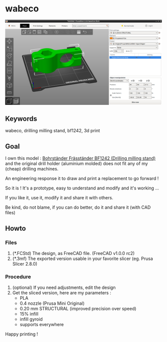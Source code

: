 # wabeco

![Screenshot of Wabeco Holder](./WabecoHolder_Screenshot_Slicer.png) 

## Keywords
wabeco, drilling milling stand, bf1242, 3d print

## Goal

I own this model : [Bohrständer Fräsständer BF1242 (Drilling milling stand)](https://www.wabeco-remscheid.de/bohrstander-zubehor/bohrstander-frasstander-bf/bf1242/bohrstander-frasstander-bf1242.html)
and the original drill holder (aluminium molded) does not fit any of my (cheap) drilling machines.

An engineering response it to draw and print a replacement to go forward !

So it is ! It's a prototype, easy to understand and modify and it's working ...

If you like it, use it, modify it and share it with others.

Be kind, do not blame, if you can do better, do it and share it (with CAD files)

## Howto

### Files

1. (*.FCStd) The design, as FreeCAD file. (FreeCAD v1.0.0 rc2)
2. (*.3mf)   The exported version usable in your favorite slicer (eg. Prusa Slicer 2.8.0)

### Procedure

1. (optional) If you need adjustments, edit the design
2. Get the sliced version, here are my parameters :
   - PLA
   - 0.4 nozzle (Prusa Mini Original)
   - 0.20 mm STRUCTURAL (improved precision over speed)
   - 15% infill
   - infill gyroid
   - supports everywhere
  
  Happy printing !
